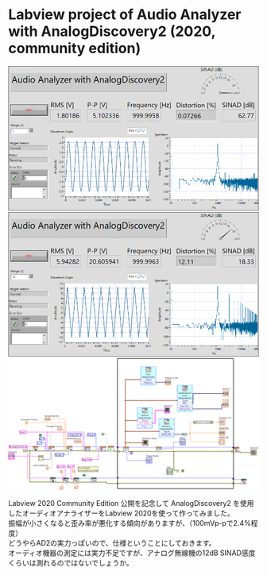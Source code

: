 # Labview project of Audio Analyzer with AnalogDiscovery2 (2020, community edition)

<img src="https://github.com/7m4mon/AudioAnalyzer_with_AnalogDiscovery2/blob/master/AudioAnalyzer__with__AnalogDiscovery2p_sine.png" alt="" title="">

<img src="https://github.com/7m4mon/AudioAnalyzer_with_AnalogDiscovery2/blob/master/AudioAnalyzer__with__AnalogDiscovery2p_triangle.png" alt="" title="">

<img src="https://github.com/7m4mon/AudioAnalyzer_with_AnalogDiscovery2/blob/master/AudioAnalyzer__with__AnalogDiscovery2d.png" alt="" title="">

Labview 2020 Community Edition 公開を記念して AnalogDiscovery2 を使用したオーディオアナライザーをLabview 2020を使って作ってみました。  
振幅が小さくなると歪み率が悪化する傾向がありますが、（100mVp-pで2.4%程度）  
どうやらAD2の実力っぽいので、仕様ということにしておきます。  
オーディオ機器の測定には実力不足ですが、アナログ無線機の12dB SINAD感度くらいは測れるのではないでしょうか。  
